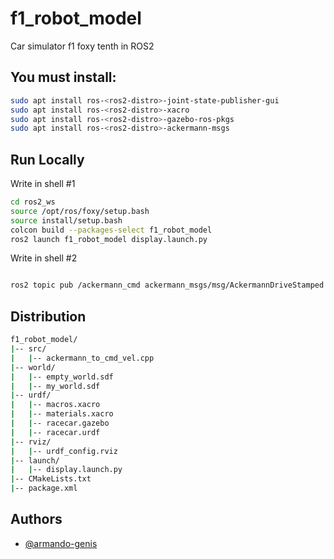 # f1_robot_model

Car simulator f1 foxy tenth in ROS2

## You must install: 

```bash
sudo apt install ros-<ros2-distro>-joint-state-publisher-gui
sudo apt install ros-<ros2-distro>-xacro
sudo apt install ros-<ros2-distro>-gazebo-ros-pkgs
sudo apt install ros-<ros2-distro>-ackermann-msgs
```

## Run Locally

Write in shell #1

```bash
cd ros2_ws
source /opt/ros/foxy/setup.bash
source install/setup.bash
colcon build --packages-select f1_robot_model
ros2 launch f1_robot_model display.launch.py
```

Write in shell #2
```bash

ros2 topic pub /ackermann_cmd ackermann_msgs/msg/AckermannDriveStamped "{header: {stamp: {sec: 0, nanosec: 0}, frame_id: 'base_link'}, drive: {speed: 0.0, steering_angle: 0.5}}"
```
## Distribution
```bash
f1_robot_model/
|-- src/
|   |-- ackermann_to_cmd_vel.cpp
|-- world/
|   |-- empty_world.sdf
|   |-- my_world.sdf
|-- urdf/
|   |-- macros.xacro
|   |-- materials.xacro
|   |-- racecar.gazebo
|   |-- racecar.urdf
|-- rviz/
|   |-- urdf_config.rviz
|-- launch/
|   |-- display.launch.py
|-- CMakeLists.txt
|-- package.xml
```

## Authors

- [@armando-genis](https://github.com/armando-genis)